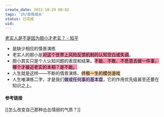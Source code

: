 ```yaml
---
create_date: 2022-10-29 00:02
tags: 'zh/自我成长'
status: 已完成
uid: 
---
```

[老实人是不是因为胆小才老实？ - 知乎](https://www.zhihu.com/question/474571114/answer/2239294308)

- 是缺少相应的情景演练
- 老实人的胆小是<mark style="background: #FF5582A6;">对这个世界上风险反馈机制的认知空白或失调</mark>。
- 胆小其实只是个人认知问题的表现和结果。<mark style="background: #FF5582A6;">不能、不敢、不愿意去做一件事，哪个才接近老实的本相？是不能。</mark>
- 人生就是这样——不断的情景演练、<mark style="background: #FFB86CA6;">终极一生的模仿游戏</mark>
- 人生唯演练二字，才是我们<mark style="background: #D2B3FFA6;">做成任何事的基本盘</mark>，它的作用优先级甚至还要在知识之上。


#### 参考链接

[[怎么改变自己那种怂怂懦弱的气质？]]


